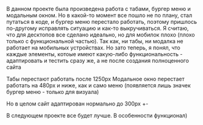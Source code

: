 В данном проекте была произведена работа с табами, бургер меню и модальным окном. Но в какой-то момент все пошло не по плану, стал путаться в коде, и бургер меню перестало работать, поэтому пришлось по-другому исправлять ситуацию и как-то выкручиваться.
Я считаю, что для десктопов все сделано идеально, но для мобилок плохо (плохо только с функциональной частью). Так как, ни табы, ни модалка не работает на мобильных устройствах.
Но зато теперь, я понял, что каждые элементы, котоые имеют какую-либо функциональность - адаптировать и тестить сразу же, а не после создания полноценного сайта

Табы перестают работать после 1250px
Модальное окно перестает работать на 480px и ниже, как и само меню (появляется лишь значек бургер меню - только для визуала)

Но в целом сайт адаптирован нормально до 300px +-

В следующем проекте все будет лучше. В особенности функционал)
